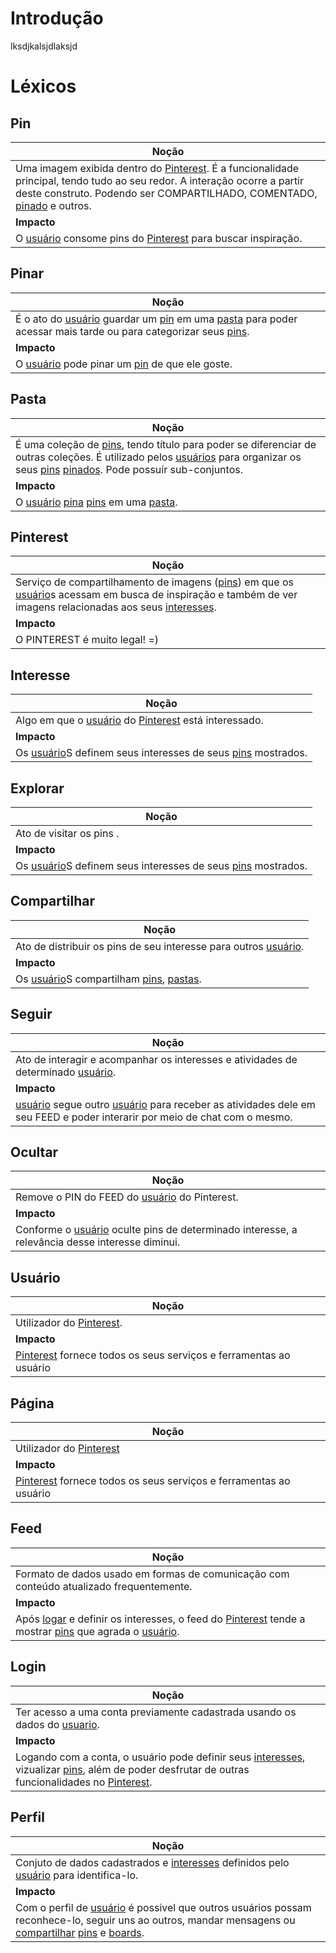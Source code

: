 # Introdução

lksdjkalsjdlaksjd

# Léxicos

## Pin

|**Noção**|
|--|
|  Uma imagem exibida dentro do [Pinterest](#pinterest). É a funcionalidade principal, tendo tudo ao seu redor. A interação ocorre a partir deste construto. Podendo ser COMPARTILHADO, COMENTADO, [pinado](#pinar) e outros. |
|**Impacto** |
| O [usuário](#usuario) consome pins do [Pinterest](#pinterest) para buscar inspiração. |

## Pinar

|**Noção**|
|--|
| É o ato do [usuário](#usuario) guardar um [pin](#pin) em uma [pasta](#pasta) para poder acessar mais tarde ou para categorizar seus [pins](#pin). |
|**Impacto** |
| O [usuário](#usuario) pode pinar um [pin](#pin) de que ele goste. |

## Pasta

|**Noção**|
|--|
|		É uma coleção de [pins](#pin), tendo título para poder se diferenciar de outras coleções. É utilizado pelos [usuários](#usuario) para organizar os seus [pins](#pin) [pinados](#pinar). Pode possuír sub-conjuntos. |
|**Impacto** |
| O [usuário](#usuario) [pina](#pinar) [pins](#pin) em uma [pasta](#pasta). |

## Pinterest

|**Noção**|
|--|
|		Serviço de compartilhamento de imagens ([pins](#pin)) em que os [usuário](#usuario)s acessam em busca de inspiração e também de ver imagens relacionadas aos seus [interesses](#interesse). |
|**Impacto** |
| O PINTEREST é muito legal! =) |

## Interesse

|**Noção**|
|--|
| Algo em que o [usuário](#usuario) do [Pinterest](#pinterest) está interessado.|
|**Impacto** |
| Os [usuário](#usuario)S definem seus interesses de seus [pins](#pin) mostrados. |

## Explorar

|**Noção**|
|--|
| Ato de visitar os pins .|
|**Impacto** |
| Os [usuário](#usuario)S definem seus interesses de seus [pins](#pin) mostrados. |

## Compartilhar

|**Noção**|
|--|
| Ato de distribuir os pins de seu interesse para outros [usuário](#usuario).|
|**Impacto** |
| Os [usuário](#usuario)S compartilham [pins](#pin), [pastas](#pasta). |

## Seguir

|**Noção**|
|--|
| Ato de interagir e acompanhar os interesses e atividades de determinado [usuário](#usuario).|
|**Impacto** |
| [usuário](#usuario) segue outro [usuário](#usuario) para receber as atividades dele em seu FEED e poder interarir por meio de chat com o mesmo. |

## Ocultar

|**Noção**|
|--|
| Remove o PIN do FEED do [usuário](#usuario) do Pinterest.|
|**Impacto** |
| Conforme o [usuário](#usuario) oculte pins de determinado interesse, a relevância desse interesse diminui. |

## Usuário

|**Noção**|
|--|
| Utilizador do [Pinterest](#pinterest).|
|**Impacto** |
| [Pinterest](#pinterest) fornece todos os seus serviços e ferramentas ao usuário |

## Página

|**Noção**|
|--|
| Utilizador do [Pinterest](#pinterest) |
|**Impacto** |
| [Pinterest](#pinterest) fornece todos os seus serviços e ferramentas ao usuário |

## Feed

|**Noção**|
|--|
| Formato de dados usado em formas de comunicação com conteúdo atualizado frequentemente. |
|**Impacto** |
| Após [logar](#login) e definir os interesses, o feed do [Pinterest](#pinterest) tende a mostrar [pins](#pin) que agrada o [usuário](#usuário). |

## Login

|**Noção**|
|--|
| Ter acesso a uma conta previamente cadastrada usando os dados do [usuario](#usuário). |
|**Impacto** |
| Logando com a conta, o usuário pode definir seus [interesses](#interesse), vizualizar [pins](#pin), além de poder desfrutar de outras funcionalidades no [Pinterest](#pinterest). |

## Perfil

|**Noção**|
|--|
| Conjuto de dados cadastrados e [interesses](#interesse) definidos pelo [usuário](#usuário) para identifica-lo.  |
|**Impacto** |
| Com o perfil de [usuário](#usuário) é possivel que outros usuários possam reconhece-lo, seguir uns ao outros, mandar mensagens ou [compartilhar](#compartilhar) [pins](#pin) e [boards](#board). |

